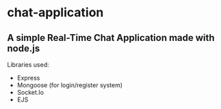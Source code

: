 # chat-application
 A simple Real-Time Chat Application made with node.js
 -
 Libraries used:
  - Express
  - Mongoose (for login/register system)
  - Socket.Io
  - EJS
